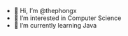 - 👋 Hi, I’m @thephongx
- 👀 I’m interested in Computer Science
- 🌱 I’m currently learning Java

<!---
thephongx/thephongx is a ✨ special ✨ repository because its `README.md` (this file) appears on your GitHub profile.
You can click the Preview link to take a look at your changes.
--->
